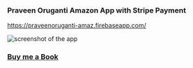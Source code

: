 ### Praveen Oruganti  Amazon  App with Stripe Payment
https://praveenoruganti-amaz.firebaseapp.com/

![screenshot of the app](https://raw.githubusercontent.com/praveenorugantitech/praveenorugantitech-reactjs/master/0_Projects/praveenoruganti-amazon-app/src/images/screenshot.PNG "Amazon Clone App")

### [Buy me a Book](https://bit.ly/388sUbE)


